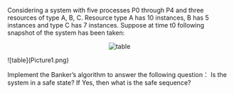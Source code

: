 Considering a system with five processes P0 through P4 and three resources of type A, B, C. Resource type A has 10 instances, B has 5 instances and type C has 7 instances. Suppose at time t0 following snapshot of the system has been taken:

<p align="center">
  <img src="Picture1.png" title="table">
</p>
![table](Picture1.png)


Implement the Banker’s algorithm to answer the following question： Is the system in a safe state? If Yes, then what is the safe sequence?